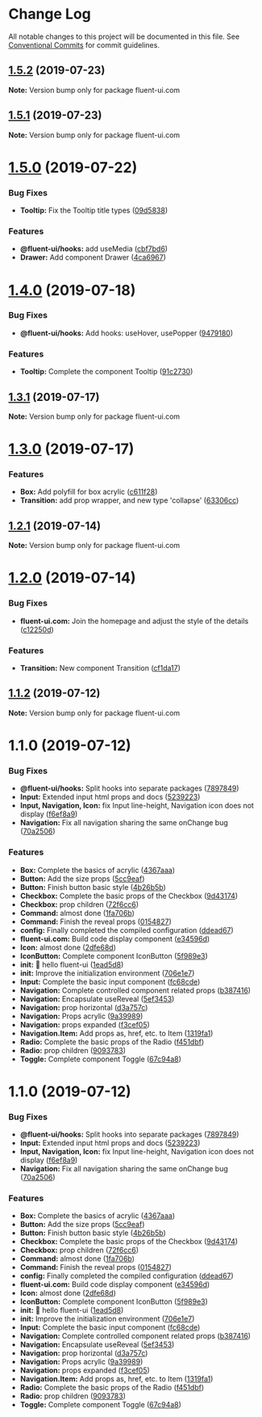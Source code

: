 # Change Log

All notable changes to this project will be documented in this file.
See [Conventional Commits](https://conventionalcommits.org) for commit guidelines.

## [1.5.2](https://github.com/chenyueban/fluent-ui/compare/fluent-ui.com@1.5.1...fluent-ui.com@1.5.2) (2019-07-23)

**Note:** Version bump only for package fluent-ui.com





## [1.5.1](https://github.com/chenyueban/fluent-ui/compare/fluent-ui.com@1.5.0...fluent-ui.com@1.5.1) (2019-07-23)

**Note:** Version bump only for package fluent-ui.com





# [1.5.0](https://github.com/chenyueban/fluent-ui/compare/fluent-ui.com@1.4.0...fluent-ui.com@1.5.0) (2019-07-22)


### Bug Fixes

* **Tooltip:** Fix the Tooltip title types ([09d5838](https://github.com/chenyueban/fluent-ui/commit/09d5838))


### Features

* **@fluent-ui/hooks:** add useMedia ([cbf7bd6](https://github.com/chenyueban/fluent-ui/commit/cbf7bd6))
* **Drawer:** Add component Drawer ([4ca6967](https://github.com/chenyueban/fluent-ui/commit/4ca6967))





# [1.4.0](https://github.com/chenyueban/fluent-ui/compare/fluent-ui.com@1.3.1...fluent-ui.com@1.4.0) (2019-07-18)


### Bug Fixes

* **@fluent-ui/hooks:** Add hooks: useHover, usePopper ([9479180](https://github.com/chenyueban/fluent-ui/commit/9479180))


### Features

* **Tooltip:** Complete the component Tooltip ([91c2730](https://github.com/chenyueban/fluent-ui/commit/91c2730))





## [1.3.1](https://github.com/chenyueban/fluent-ui/compare/fluent-ui.com@1.3.0...fluent-ui.com@1.3.1) (2019-07-17)

**Note:** Version bump only for package fluent-ui.com





# [1.3.0](https://github.com/chenyueban/fluent-ui/compare/fluent-ui.com@1.2.1...fluent-ui.com@1.3.0) (2019-07-17)


### Features

* **Box:** Add polyfill for box acrylic ([c611f28](https://github.com/chenyueban/fluent-ui/commit/c611f28))
* **Transition:** add prop wrapper, and new type 'collapse' ([63306cc](https://github.com/chenyueban/fluent-ui/commit/63306cc))





## [1.2.1](https://github.com/chenyueban/fluent-ui/compare/fluent-ui.com@1.2.0...fluent-ui.com@1.2.1) (2019-07-14)

**Note:** Version bump only for package fluent-ui.com





# [1.2.0](https://github.com/chenyueban/fluent-ui/compare/fluent-ui.com@1.1.2...fluent-ui.com@1.2.0) (2019-07-14)


### Bug Fixes

* **fluent-ui.com:** Join the homepage and adjust the style of the details ([c12250d](https://github.com/chenyueban/fluent-ui/commit/c12250d))


### Features

* **Transition:** New component Transition ([cf1da17](https://github.com/chenyueban/fluent-ui/commit/cf1da17))





## [1.1.2](https://github.com/chenyueban/fluent-ui/compare/fluent-ui.com@1.1.1...fluent-ui.com@1.1.2) (2019-07-12)

**Note:** Version bump only for package fluent-ui.com





# 1.1.0 (2019-07-12)


### Bug Fixes

* **@fluent-ui/hooks:** Split hooks into separate packages ([7897849](https://github.com/chenyueban/fluent-ui/commit/7897849))
* **Input:** Extended input html props and docs ([5239223](https://github.com/chenyueban/fluent-ui/commit/5239223))
* **Input, Navigation, Icon:** fix Input line-height, Navigation icon does not display ([f6ef8a9](https://github.com/chenyueban/fluent-ui/commit/f6ef8a9))
* **Navigation:** Fix all navigation sharing the same onChange bug ([70a2506](https://github.com/chenyueban/fluent-ui/commit/70a2506))


### Features

* **Box:** Complete the basics of acrylic ([4367aaa](https://github.com/chenyueban/fluent-ui/commit/4367aaa))
* **Button:** Add the size props ([5cc9eaf](https://github.com/chenyueban/fluent-ui/commit/5cc9eaf))
* **Button:** Finish button basic style ([4b26b5b](https://github.com/chenyueban/fluent-ui/commit/4b26b5b))
* **Checkbox:** Complete the basic props of the Checkbox ([9d43174](https://github.com/chenyueban/fluent-ui/commit/9d43174))
* **Checkbox:** prop children ([72f6cc6](https://github.com/chenyueban/fluent-ui/commit/72f6cc6))
* **Command:** almost done ([1fa706b](https://github.com/chenyueban/fluent-ui/commit/1fa706b))
* **Command:** Finish the reveal props ([0154827](https://github.com/chenyueban/fluent-ui/commit/0154827))
* **config:** Finally completed the compiled configuration ([ddead67](https://github.com/chenyueban/fluent-ui/commit/ddead67))
* **fluent-ui.com:** Build code display component ([e34596d](https://github.com/chenyueban/fluent-ui/commit/e34596d))
* **Icon:** almost done ([2dfe68d](https://github.com/chenyueban/fluent-ui/commit/2dfe68d))
* **IconButton:** Complete component IconButton ([5f989e3](https://github.com/chenyueban/fluent-ui/commit/5f989e3))
* **init:** :tada: hello fluent-ui ([1ead5d8](https://github.com/chenyueban/fluent-ui/commit/1ead5d8))
* **init:** Improve the initialization environment ([706e1e7](https://github.com/chenyueban/fluent-ui/commit/706e1e7))
* **Input:** Complete the basic input component ([fc68cde](https://github.com/chenyueban/fluent-ui/commit/fc68cde))
* **Navigation:** Complete controlled component related props ([b387416](https://github.com/chenyueban/fluent-ui/commit/b387416))
* **Navigation:** Encapsulate useReveal ([5ef3453](https://github.com/chenyueban/fluent-ui/commit/5ef3453))
* **Navigation:** prop horizontal ([d3a757c](https://github.com/chenyueban/fluent-ui/commit/d3a757c))
* **Navigation:** Props acrylic ([9a39989](https://github.com/chenyueban/fluent-ui/commit/9a39989))
* **Navigation:** props expanded ([f3cef05](https://github.com/chenyueban/fluent-ui/commit/f3cef05))
* **Navigation.Item:** Add props as, href, etc. to Item ([1319fa1](https://github.com/chenyueban/fluent-ui/commit/1319fa1))
* **Radio:** Complete the basic props of the Radio ([f451dbf](https://github.com/chenyueban/fluent-ui/commit/f451dbf))
* **Radio:** prop children ([9093783](https://github.com/chenyueban/fluent-ui/commit/9093783))
* **Toggle:** Complete component Toggle ([67c94a8](https://github.com/chenyueban/fluent-ui/commit/67c94a8))





# 1.1.0 (2019-07-12)


### Bug Fixes

* **@fluent-ui/hooks:** Split hooks into separate packages ([7897849](https://github.com/chenyueban/fluent-ui/commit/7897849))
* **Input:** Extended input html props and docs ([5239223](https://github.com/chenyueban/fluent-ui/commit/5239223))
* **Input, Navigation, Icon:** fix Input line-height, Navigation icon does not display ([f6ef8a9](https://github.com/chenyueban/fluent-ui/commit/f6ef8a9))
* **Navigation:** Fix all navigation sharing the same onChange bug ([70a2506](https://github.com/chenyueban/fluent-ui/commit/70a2506))


### Features

* **Box:** Complete the basics of acrylic ([4367aaa](https://github.com/chenyueban/fluent-ui/commit/4367aaa))
* **Button:** Add the size props ([5cc9eaf](https://github.com/chenyueban/fluent-ui/commit/5cc9eaf))
* **Button:** Finish button basic style ([4b26b5b](https://github.com/chenyueban/fluent-ui/commit/4b26b5b))
* **Checkbox:** Complete the basic props of the Checkbox ([9d43174](https://github.com/chenyueban/fluent-ui/commit/9d43174))
* **Checkbox:** prop children ([72f6cc6](https://github.com/chenyueban/fluent-ui/commit/72f6cc6))
* **Command:** almost done ([1fa706b](https://github.com/chenyueban/fluent-ui/commit/1fa706b))
* **Command:** Finish the reveal props ([0154827](https://github.com/chenyueban/fluent-ui/commit/0154827))
* **config:** Finally completed the compiled configuration ([ddead67](https://github.com/chenyueban/fluent-ui/commit/ddead67))
* **fluent-ui.com:** Build code display component ([e34596d](https://github.com/chenyueban/fluent-ui/commit/e34596d))
* **Icon:** almost done ([2dfe68d](https://github.com/chenyueban/fluent-ui/commit/2dfe68d))
* **IconButton:** Complete component IconButton ([5f989e3](https://github.com/chenyueban/fluent-ui/commit/5f989e3))
* **init:** :tada: hello fluent-ui ([1ead5d8](https://github.com/chenyueban/fluent-ui/commit/1ead5d8))
* **init:** Improve the initialization environment ([706e1e7](https://github.com/chenyueban/fluent-ui/commit/706e1e7))
* **Input:** Complete the basic input component ([fc68cde](https://github.com/chenyueban/fluent-ui/commit/fc68cde))
* **Navigation:** Complete controlled component related props ([b387416](https://github.com/chenyueban/fluent-ui/commit/b387416))
* **Navigation:** Encapsulate useReveal ([5ef3453](https://github.com/chenyueban/fluent-ui/commit/5ef3453))
* **Navigation:** prop horizontal ([d3a757c](https://github.com/chenyueban/fluent-ui/commit/d3a757c))
* **Navigation:** Props acrylic ([9a39989](https://github.com/chenyueban/fluent-ui/commit/9a39989))
* **Navigation:** props expanded ([f3cef05](https://github.com/chenyueban/fluent-ui/commit/f3cef05))
* **Navigation.Item:** Add props as, href, etc. to Item ([1319fa1](https://github.com/chenyueban/fluent-ui/commit/1319fa1))
* **Radio:** Complete the basic props of the Radio ([f451dbf](https://github.com/chenyueban/fluent-ui/commit/f451dbf))
* **Radio:** prop children ([9093783](https://github.com/chenyueban/fluent-ui/commit/9093783))
* **Toggle:** Complete component Toggle ([67c94a8](https://github.com/chenyueban/fluent-ui/commit/67c94a8))
